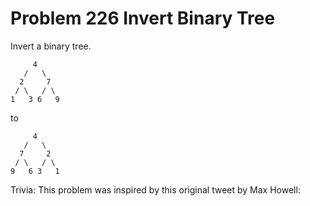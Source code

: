 # Problem 226 Invert Binary Tree


Invert a binary tree.

```
     4
   /   \
  2     7
 / \   / \
1   3 6   9

```
to

```
     4
   /   \
  7     2
 / \   / \
9   6 3   1

```
Trivia:
This problem was inspired by this original tweet by Max Howell:



